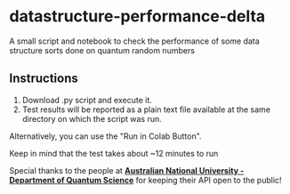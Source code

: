 # datastructure-performance-delta
A small script and notebook to check the performance of some data structure sorts done on quantum random numbers

## Instructions

1. Download .py script and execute it.
2. Test results will be reported as a plain text file available at the same directory on which the script was run.

Alternatively, you can use the "Run in Colab Button".

Keep in mind that the test takes about ~12 minutes to run

Special thanks to the people at [**Australian National University - Department of Quantum Science**](https://anuquantumoptics.org/) for keeping their API open to the public!
